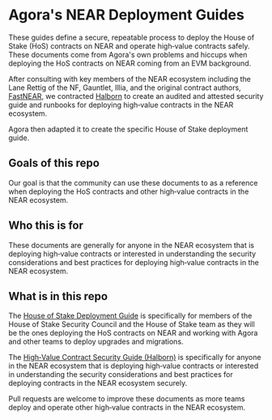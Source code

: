 # Agora's NEAR Deployment Guides

These guides define a secure, repeatable process to deploy the House of Stake (HoS) contracts on NEAR and operate high‑value contracts safely. These documents come from Agora's own problems and hiccups when deploying the HoS contracts on NEAR coming from an EVM background.

After consulting with key members of the NEAR ecosystem including the Lane Rettig of the NF, Gauntlet, Illia, and the original contract authors, [FastNEAR](https://fastnear.com/), we contracted [Halborn](https://www.halborn.com/) to create an audited and attested security guide and runbooks for deploying high‑value contracts in the NEAR ecosystem.

Agora then adapted it to create the specific House of Stake deployment guide.

## Goals of this repo

Our goal is that the community can use these documents to as a reference when deploying the HoS contracts and other high‑value contracts in the NEAR ecosystem.

## Who this is for

These documents are generally for anyone in the NEAR ecosystem that is deploying high‑value contracts or interested in understanding the security considerations and best practices for deploying high‑value contracts in the NEAR ecosystem.

## What is in this repo

The [House of Stake Deployment Guide](./agora-house-of-stake-deployment-guide.md) is specifically for members of the House of Stake Security Council and the House of Stake team as they will be the ones deploying the HoS contracts on NEAR and working with Agora and other teams to deploy upgrades and migrations.

The [High‑Value Contract Security Guide (Halborn)](./halborn-high-value-contract-security-guide.md) is specifically for anyone in the NEAR ecosystem that is deploying high‑value contracts or interested in understanding the security considerations and best practices for deploying contracts in the NEAR ecosystem securely.

Pull requests are welcome to improve these documents as more teams deploy and operate other high‑value contracts in the NEAR ecosystem.
